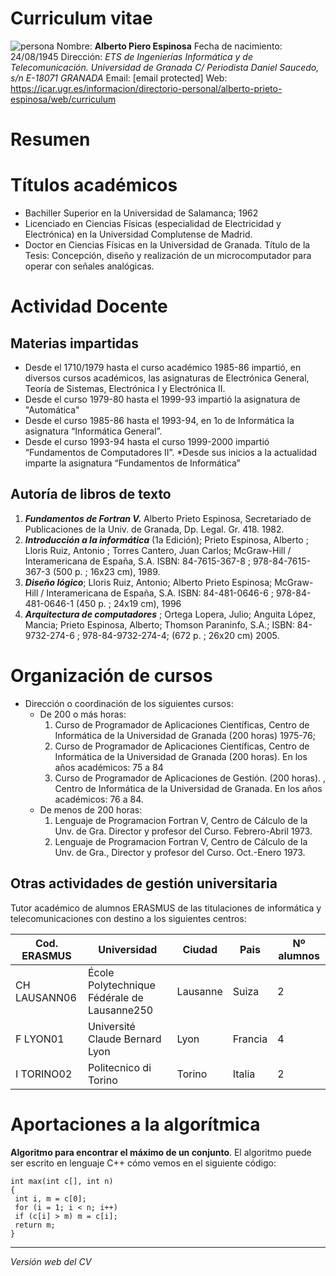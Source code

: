 # Curriculum vitae
![persona](https://www.ugr.es/sites/default/files/styles/noticia_interna_2dpr_896_/public/2017-12/Alberto-Prieto-Espinosa.jpg)
Nombre: **Alberto Piero Espinosa**
Fecha de nacimiento: 24/08/1945
Dirección:
_ETS de Ingenierías Informática y de Telecomunicación._
_Universidad de Granada_
_C/ Periodista Daniel Saucedo, s/n_
_E-18071 GRANADA_
Email: [email protected]
Web: https://icar.ugr.es/informacion/directorio-personal/alberto-prieto-espinosa/web/curriculum
# Resumen
# Títulos académicos
* Bachiller Superior en la Universidad de Salamanca; 1962
* Licenciado en Ciencias Físicas (especialidad de Electricidad y Electrónica) en la
Universidad Complutense de Madrid.
* Doctor en Ciencias Físicas en la Universidad de Granada. Título de la Tesis: Concepción,
diseño y realización de un microcomputador para operar con señales analógicas.

# Actividad Docente
## Materias impartidas
* Desde el 1710/1979 hasta el curso académico 1985-86 impartió, en diversos cursos
académicos, las asignaturas de Electrónica General, Teoría de Sistemas, Electrónica I y Electrónica II.
* Desde el curso 1979-80 hasta el 1999-93 impartió la asignatura de "Automática"
* Desde el curso 1985-86 hasta el 1993-94, en 1o de Informática la asignatura “Informática
General”.
* Desde el curso 1993-94 hasta el curso 1999-2000 impartió “Fundamentos de
Computadores II”.
*Desde sus inicios a la actualidad imparte la asignatura “Fundamentos de
Informática”

## Autoría de libros de texto
1. **_Fundamentos de Fortran V._** Alberto Prieto Espinosa, Secretariado de Publicaciones de la Univ. de Granada, Dp. Legal. Gr. 418. 1982.
2. **_Introducción a la informática_** (1a Edición); Prieto Espinosa, Alberto ; Lloris Ruiz, Antonio ; Torres Cantero, Juan Carlos; McGraw-Hill / Interamericana de España, S.A. ISBN: 84-7615-367-8 ; 978-84-7615-367-3 (500 p. ; 16x23 cm), 1989.
3. **_Diseño lógico_**; Lloris Ruiz, Antonio; Alberto Prieto Espinosa; McGraw-Hill / Interamericana de España, S.A. ISBN: 84-481-0646-6 ; 978-84-481-0646-1 (450 p. ; 24x19 cm), 1996
4. **_Arquitectura de computadores_** ; Ortega Lopera, Julio; Anguita López, Mancia; Prieto Espinosa, Alberto; Thomson Paraninfo, S.A.; ISBN: 84-9732-274-6 ; 978-84-9732-274-4; (672 p. ; 26x20 cm) 2005.

# Organización de cursos
* Dirección o coordinación de los siguientes cursos:
    * De 200 o más horas:
        1. Curso de Programador de Aplicaciones Científicas, Centro de Informática de la Universidad de Granada (200 horas) 1975-76;
        2. Curso de Programador de Aplicaciones Científicas, Centro de Informática de la Universidad de Granada (200 horas). En los años académicos: 75 a 84
        3. Curso de Programador de Aplicaciones de Gestión. (200 horas). , Centro de Informática de la Universidad de Granada. En los años académicos: 76 a 84.
    * De menos de 200 horas:
        1. Lenguaje de Programacion Fortran V, Centro de Cálculo de la Unv. de Gra. Director y profesor del Curso. Febrero-Abril 1973.
        2. Lenguaje de Programacion Fortran V, Centro de Cálculo de la Unv. de Gra., Director y profesor del Curso. Oct.-Enero 1973.

## Otras actividades de gestión universitaria
Tutor académico de alumnos ERASMUS de las titulaciones de informática y telecomunicaciones con destino a los siguientes centros:

| Cod. ERASMUS    | Universidad | Ciudad | Pais | Nº alumnos|
| -------- | ------- | -------- | ------- | -------- | 
| CH LAUSANN06  | École Polytechnique Fédérale de Lausanne250    | Lausanne | Suiza | 2 |
| F LYON01 | Université Claude Bernard Lyon | Lyon | Francia | 4
| I TORINO02    | Politecnico di Torino    | Torino | Italia | 2

# Aportaciones a la algorítmica
**Algoritmo para encontrar el máximo de un conjunto**. El algoritmo puede ser escrito en lenguaje C++ cómo vemos en el siguiente código:
~~~
int max(int c[], int n)
{
 int i, m = c[0];
 for (i = 1; i < n; i++)
 if (c[i] > m) m = c[i];
 return m;
}
~~~
_____
_Versión web del CV_